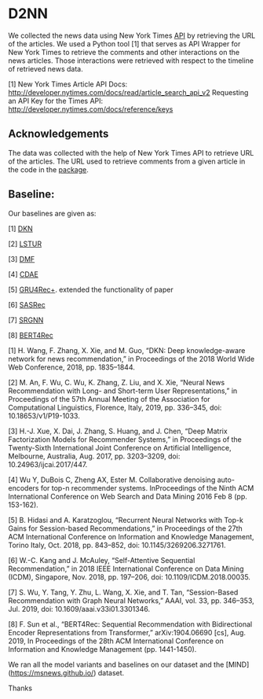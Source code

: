 # D2NN
We collected the news data using New York Times [API](https://developer.nytimes.com/) by retrieving the URL of the articles. We used a Python tool [1] that serves as API Wrapper for New York Times to retrieve the comments and other interactions on the news articles. Those interactions were retrieved with respect to the timeline of retrieved news data. 

[1] New York Times Article API Docs: http://developer.nytimes.com/docs/read/article_search_api_v2
    Requesting an API Key for the Times API: http://developer.nytimes.com/docs/reference/keys


## Acknowledgements
The data was collected with the help of New York Times API to retrieve URL of the articles.
The URL used to retrieve comments from a given article in the code in the [package](https://github.com/AashitaK/nyt-comments).

## Baseline:
Our baselines are given as:

[1] [DKN](https://github.com/hwwang55/DKN)

[2] [LSTUR](https://github.com/nvagus/mnexp)

[3] [DMF](https://github.com/RuidongZ/Deep_Matrix_Factorization_Models)

[4] [CDAE](https://github.com/henry0312/CDAE)

[5] [GRU4Rec+](https://github.com/hidasib/GRU4Rec). extended the functionality of paper

[6] [SASRec](https://github.com/kang205/SASRec)

[7] [SRGNN](https://github.com/userbehavioranalysis/SR-GNN_PyTorch-Geometric)

[8] [BERT4Rec](https://github.com/FeiSun/BERT4Rec)


[1]	H. Wang, F. Zhang, X. Xie, and M. Guo, “DKN: Deep knowledge-aware network for news recommendation,” in Proceedings of the 2018 World Wide Web Conference, 2018, pp. 1835–1844.

[2]	M. An, F. Wu, C. Wu, K. Zhang, Z. Liu, and X. Xie, “Neural News Recommendation with Long- and Short-term User Representations,” in Proceedings of the 57th Annual Meeting of the Association for Computational Linguistics, Florence, Italy, 2019, pp. 336–345, doi: 10.18653/v1/P19-1033.

[3]	H.-J. Xue, X. Dai, J. Zhang, S. Huang, and J. Chen, “Deep Matrix Factorization Models for Recommender Systems,” in Proceedings of the Twenty-Sixth International Joint Conference on Artificial Intelligence, Melbourne, Australia, Aug. 2017, pp. 3203–3209, doi: 10.24963/ijcai.2017/447.

[4]	Wu Y, DuBois C, Zheng AX, Ester M. Collaborative denoising auto-encoders for top-n recommender systems. InProceedings of the Ninth ACM International Conference on Web Search and Data Mining 2016 Feb 8 (pp. 153-162).

[5]	B. Hidasi and A. Karatzoglou, “Recurrent Neural Networks with Top-k Gains for Session-based Recommendations,” in Proceedings of the 27th ACM International Conference on Information and Knowledge Management, Torino Italy, Oct. 2018, pp. 843–852, doi: 10.1145/3269206.3271761.

[6]	W.-C. Kang and J. McAuley, “Self-Attentive Sequential Recommendation,” in 2018 IEEE International Conference on Data Mining (ICDM), Singapore, Nov. 2018, pp. 197–206, doi: 10.1109/ICDM.2018.00035.

[7]	S. Wu, Y. Tang, Y. Zhu, L. Wang, X. Xie, and T. Tan, “Session-Based Recommendation with Graph Neural Networks,” AAAI, vol. 33, pp. 346–353, Jul. 2019, doi: 10.1609/aaai.v33i01.3301346.

[8]	F. Sun et al., “BERT4Rec: Sequential Recommendation with Bidirectional Encoder Representations from Transformer,” arXiv:1904.06690 [cs], Aug. 2019, In Proceedings of the 28th ACM International Conference on Information and Knowledge Management (pp. 1441-1450).


We ran all the model variants and baselines on our dataset and the [MIND] (https://msnews.github.io/) dataset.

Thanks

